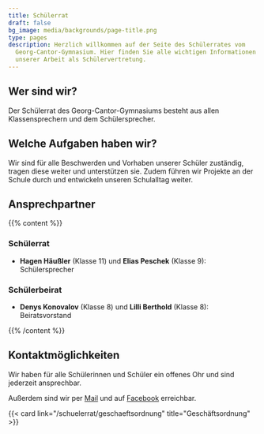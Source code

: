 ```yaml
---
title: Schülerrat
draft: false
bg_image: media/backgrounds/page-title.png
type: pages
description: Herzlich willkommen auf der Seite des Schülerrates vom
  Georg-Cantor-Gymnasium. Hier finden Sie alle wichtigen Informationen zu
  unserer Arbeit als Schülervertretung.
---
```

## Wer sind wir?

Der Schülerrat des Georg-Cantor-Gymnasiums besteht aus allen Klassensprechern und dem Schülersprecher.

## Welche Aufgaben haben wir?

Wir sind für alle Beschwerden und Vorhaben unserer Schüler zuständig, tragen diese weiter und unterstützen sie. Zudem führen wir Projekte an der Schule durch und entwickeln unseren Schulalltag weiter.

## Ansprechpartner

{{% content %}}

### Schülerrat

* **Hagen Häußler**  (Klasse 11) und **Elias Peschek** (Klasse 9): Schülersprecher

### Schülerbeirat

* **Denys Konovalov** (Klasse 8) und **Lilli Berthold** (Klasse 8): Beiratsvorstand

{{% /content %}}

## Kontaktmöglichkeiten

Wir haben für alle Schülerinnen und Schüler ein offenes Ohr und sind jederzeit ansprechbar.

Außerdem sind wir per <a href="mailto:schuelerrat@cantor-gymnasium.de"><i class="ti-email"></i>Mail</a> und auf <a href="https://www.facebook.com/srgcghalle/"><i class="ti-facebook"></i>Facebook</a> erreichbar.

{{< card link="/schuelerrat/geschaeftsordnung" title="Geschäftsordnung" >}}
